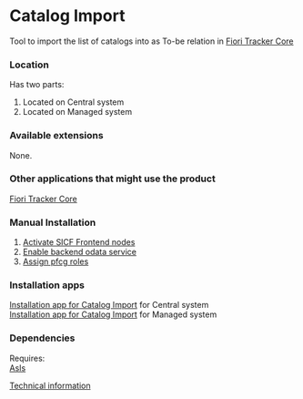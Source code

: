 # Catalog Import

Tool to import the list of catalogs into as To-be relation in [Fiori Tracker Core](/ft-core.md)

### Location
Has two parts:
1. Located on Central system
2. Located on Managed system

### Available extensions
None.

### Other applications that might use the product
[Fiori Tracker Core](/ft-core.md)

### Manual Installation 

1. [Activate SICF Frontend nodes](/inst/step-1.md)
2. [Enable backend odata service](/inst/step-2.md)
3. [Assign pfcg roles](/inst/step-3.md)


### Installation apps
[Installation app for Catalog Import](in-ci-cen.md) for Central system<br>
[Installation app for Catalog Import](in-ci-man.md) for Managed system

### Dependencies
Requires:  
[AsIs](asis.md)

[Technical information](/ci-tech.md)


